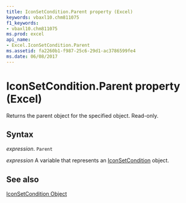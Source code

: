 ```yaml
---
title: IconSetCondition.Parent property (Excel)
keywords: vbaxl10.chm811075
f1_keywords:
- vbaxl10.chm811075
ms.prod: excel
api_name:
- Excel.IconSetCondition.Parent
ms.assetid: fa2260b1-f987-25c6-29d1-ac3786599fe4
ms.date: 06/08/2017
---
```



# IconSetCondition.Parent property (Excel)

Returns the parent object for the specified object. Read-only.


## Syntax

 _expression_. `Parent`

 _expression_ A variable that represents an [IconSetCondition](Excel.IconSetCondition.md) object.


## See also


[IconSetCondition Object](Excel.IconSetCondition.md)

